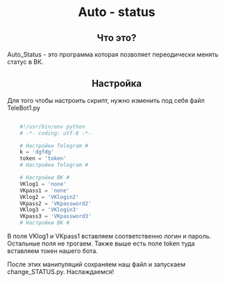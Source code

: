 <h1 align="center"> Auto - status</h1>
<h2 align="center">Что это?</h2>
<p>Auto_Status - это программа которая позволяет переодически менять статус в ВК.</p>
<h2 align="center">Настройка</h2>
<p>Для того чтобы настроить скрипт, нужно изменить под себя файл TeleBot1.py</p>

```python

	#!/usr/bin/env python 
	# -*- coding: utf-8 -*- 

	# Настройки Telegram #
	k = 'dgfdg'
	token = 'token'
	# Настройки Telegram #

	# Настройки ВК #
	VKlog1 = 'none'
	VKpass1 = 'none'
	VKlog2 = 'VKlogin2'
	VKpass2 = 'VKpassword2'
	VKlog3 = 'VKlogin3'
	VKpass3 = 'VKpassword3'
	# Настройки ВК #
```
<p>В поля VKlog1 и VKpass1 вставляем соответственно логин и пароль. Остальные поля не трогаем. Также выше есть поле token туда вставляем токен нашего бота.

После этих манипуляций сохраняем наш файл и запускаем change_STATUS.py. Наслаждаемся!
</p>
